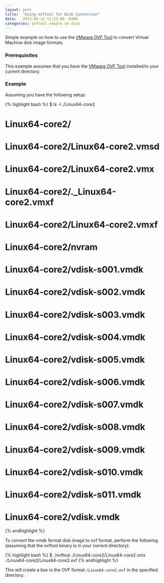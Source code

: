```yaml
---
layout: post
title:  "Using ovftool for Disk Conversion"
date:   2013-09-12 11:12:09 -0400
categories: ovftool vmware vm disk
---
```

Simple example on how to use the [VMware OVF Tool](https://www.vmware.com/support/developer/ovf/)
to convert Virtual Machine disk image formats.

### Prerequisites

This example assumes that you have the [VMware OVF Tool](https://www.vmware.com/support/developer/ovf/)
installed/in your current directory.

### Example

Assuming you have the following setup:

{% highlight bash %}
$ ls -l ./Linux64-core2
# Linux64-core2/
# Linux64-core2/Linux64-core2.vmsd
# Linux64-core2/Linux64-core2.vmx
# Linux64-core2/._Linux64-core2.vmxf
# Linux64-core2/Linux64-core2.vmxf
# Linux64-core2/nvram
# Linux64-core2/vdisk-s001.vmdk
# Linux64-core2/vdisk-s002.vmdk
# Linux64-core2/vdisk-s003.vmdk
# Linux64-core2/vdisk-s004.vmdk
# Linux64-core2/vdisk-s005.vmdk
# Linux64-core2/vdisk-s006.vmdk
# Linux64-core2/vdisk-s007.vmdk
# Linux64-core2/vdisk-s008.vmdk
# Linux64-core2/vdisk-s009.vmdk
# Linux64-core2/vdisk-s010.vmdk
# Linux64-core2/vdisk-s011.vmdk
# Linux64-core2/vdisk.vmdk
{% endhighlight %}

To convert the vmdk format disk image to ovf format, perform the following (assuming that the
ovftool binary is in your current directory):

{% highlight bash %}
$ ./ovftool ./Linux64-core2/Linux64-core2.vmx ./Linux64-core2/Linux64-core2.ovf
{% endhighlight %}

This will create a box in the OVF format `/Linux64-core2.ovf` in the specified directory.
